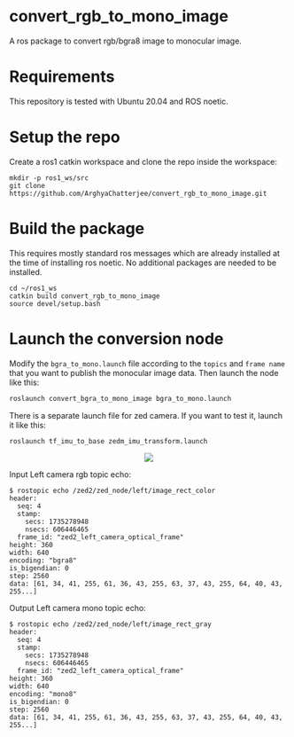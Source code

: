 # convert_rgb_to_mono_image

A ros package to convert rgb/bgra8 image to monocular image. 

# Requirements
This repository is tested with Ubuntu 20.04 and ROS noetic.

# Setup the repo
Create a ros1 catkin workspace and clone the repo inside the workspace:
```
mkdir -p ros1_ws/src
git clone https://github.com/ArghyaChatterjee/convert_rgb_to_mono_image.git
```
# Build the package
This requires mostly standard ros messages which are already installed at the time of installing ros noetic. No additional packages are needed to be installed.
```
cd ~/ros1_ws
catkin build convert_rgb_to_mono_image
source devel/setup.bash
```

# Launch the conversion node
Modify the `bgra_to_mono.launch` file according to the `topics` and `frame name` that you want to publish the monocular image data. Then launch the node like this:
```bash
roslaunch convert_bgra_to_mono_image bgra_to_mono.launch
```
There is a separate launch file for zed camera. If you want to test it, launch it like this:
```bash
roslaunch tf_imu_to_base zedm_imu_transform.launch
```
<div align="center">
   <img src="media/zed_imu_frame_transformed.gif"/>
</div>

Input Left camera rgb topic echo:
```
$ rostopic echo /zed2/zed_node/left/image_rect_color
header: 
  seq: 4
  stamp: 
    secs: 1735278948
    nsecs: 606446465
  frame_id: "zed2_left_camera_optical_frame"
height: 360
width: 640
encoding: "bgra8"
is_bigendian: 0
step: 2560
data: [61, 34, 41, 255, 61, 36, 43, 255, 63, 37, 43, 255, 64, 40, 43, 255...]
```
Output Left camera mono topic echo:
```
$ rostopic echo /zed2/zed_node/left/image_rect_gray
header: 
  seq: 4
  stamp: 
    secs: 1735278948
    nsecs: 606446465
  frame_id: "zed2_left_camera_optical_frame"
height: 360
width: 640
encoding: "mono8"
is_bigendian: 0
step: 2560
data: [61, 34, 41, 255, 61, 36, 43, 255, 63, 37, 43, 255, 64, 40, 43, 255...]
```